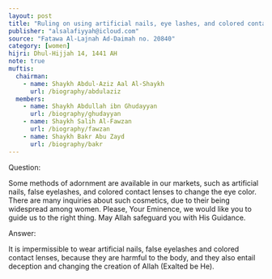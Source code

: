 ```yaml
---
layout: post
title: "Ruling on using artificial nails, eye lashes, and colored contact lenses"
publisher: "alsalafiyyah@icloud.com"
source: "Fatawa Al-Lajnah Ad-Daimah no. 20840"
category: [women]
hijri: Dhul-Hijjah 14, 1441 AH
note: true
muftis:
  chairman: 
    - name: Shaykh Abdul-Aziz Aal Al-Shaykh
      url: /biography/abdulaziz
  members: 
    - name: Shaykh Abdullah ibn Ghudayyan
      url: /biography/ghudayyan
    - name: Shaykh Salih Al-Fawzan
      url: /biography/fawzan
    - name: Shaykh Bakr Abu Zayd
      url: /biography/bakr
---
```


Question: 

Some methods of adornment are available in our markets, such as artificial nails, false eyelashes, and colored contact lenses to change the eye color. There are many inquiries about such cosmetics, due to their being widespread among women. Please, Your Eminence, we would like you to guide us to the right thing. May Allah safeguard you with His Guidance.

Answer: 

It is impermissible to wear artificial nails, false eyelashes and colored contact lenses, because they are harmful to the body, and they also entail deception and changing the creation of Allah (Exalted be He). 
